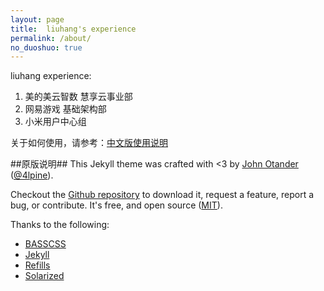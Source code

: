 ```yaml
---
layout: page
title:  liuhang's experience
permalink: /about/
no_duoshuo: true
---
```



liuhang experience:

1. 美的美云智数 慧享云事业部
2. 网易游戏 基础架构部
3. 小米用户中心组


关于如何使用，请参考：[中文版使用说明](http://pixyll.maxee.info)

##原版说明##
This Jekyll theme was crafted with <3 by [John Otander](http://johnotander.com)
([@4lpine](https://twitter.com/4lpine)).

Checkout the [Github repository](https://github.com/johnotander/pixyll) to download it,
request a feature, report a bug, or contribute. It's free, and open source
([MIT](http://opensource.org/licenses/MIT)).

Thanks to the following:

* [BASSCSS](http://basscss.com)
* [Jekyll](http://jekyllrb.com)
* [Refills](http://refills.bourbon.io/)
* [Solarized](http://ethanschoonover.com/solarized)
